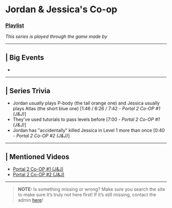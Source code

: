 # Jordan & Jessica's Co-op
### [Playlist](https://www.youtube.com/playlist?list=PLwljWXtmIKiTGt3yayAP9qXjBIT3obbnl)
*This series is played through the game []() made by []()*

----

## | Big Events
- 

----

## | Series Trivia
- Jordan usually plays P-body \(the tall orange one) and Jessica usually plays Atlas \(the short blue one) \[1:46 / 6:26 / 7:42 - *Portal 2 Co-OP #1 (J&J)*]
- They've used tutorials to pass levels before \[7:00 - *Portal 2 Co-OP #1 (J&J)*]
- Jordan has "accidentally" killed Jessica in Level 1 more than once \[0:40 - *Portal 2 Co-OP #2 (J&J)*]

----
 
## | Mentioned Videos
- [Portal 2 Co-OP #1 (J&J)](https://youtu.be/6GE1-ReTdtU)
- [Portal 2 Co-OP #2 (J&J)](https://youtu.be/PMN_G7V_6nI)
 
----
 
> **NOTE:** Is something missing or wrong? Make sure you search the site to make sure it’s truly not here first! If it’s still missing, contact the admin [here](../chapter_2.md)!